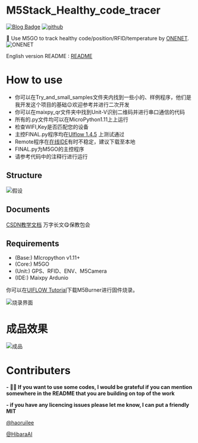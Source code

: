# M5Stack_Healthy_code_tracer
[![Blog Badge](https://img.shields.io/badge/blog-25k%20pageview-brightgreen)](https://blog.csdn.net/weixin_46233323)
 [![github](https://img.shields.io/github/stars/haoruilee/M5Stack_Healthy_code_tracer.svg)](https://github.com/haoruilee/M5Stack_Healthy_code_tracer) 
 
:milky_way: Use M5GO to track healthy code/position/RFID/temperature by [ONENET](https://open.iot.10086.cn/devdoc/).
![ONENET](https://img-blog.csdnimg.cn/20200512224033117.png)

English version README : [README](https://github.com/haoruilee/M5Stack_Healthy_code_tracer/blob/master/README_EN.md) 

# How to use
- 你可以在Try_and_small_samples文件夹内找到一些小的、样例程序，他们是我开发这个项目的基础:wink:欢迎参考并进行二次开发
- 你可以在maixpy_qr文件夹中找到Unit-V识别二维码并进行串口通信的代码
- 所有的.py文件均可以在MicroPython1.11上上运行
 - 检查WIFI,Key是否匹配您的设备
 - 主控FINAL.py程序均在[UIflow 1.4.5](https://flow.m5stack.com/) 上测试通过
 - Remote程序在[在线IDE](https://flow.m5stack.com/)有时不稳定，建议下载至本地
 - FINAL.py为M5GO的主控程序
 - 请参考代码中的注释行进行运行

## Structure
![假设](https://img-blog.csdnimg.cn/20200515213214713.png?x-oss-process=image/watermark,type_ZmFuZ3poZW5naGVpdGk,shadow_10,text_aHR0cHM6Ly9ibG9nLmNzZG4ubmV0L3dlaXhpbl80NjIzMzMyMw==,size_16,color_FFFFFF,t_70)

## Documents
 [CSDN教学文档](https://blog.csdn.net/weixin_46233323/article/details/106054434)
 万字长文:yum:保教包会
## Requirements
- (Base:) MIcropython  v1.11+
- (Core:) M5GO
- (Unit:) GPS、RFID、ENV、M5Camera
- (IDE:) Maixpy Ardunio

你可以在[UIFLOW Tutorial](https://docs.m5stack.com/#/en/uiflow/uiflow_home_page)下载M5Burner进行固件烧录。

![烧录界面](https://img-blog.csdnimg.cn/20200511000423632.png?x-oss-process=image/watermark,type_ZmFuZ3poZW5naGVpdGk,shadow_10,text_aHR0cHM6Ly9ibG9nLmNzZG4ubmV0L3dlaXhpbl80NjIzMzMyMw==,size_16,color_FFFFFF,t_70)



# 成品效果
![成品](https://img-blog.csdnimg.cn/20200514235029301.png?x-oss-process=image/watermark,type_ZmFuZ3poZW5naGVpdGk,shadow_10,text_aHR0cHM6Ly9ibG9nLmNzZG4ubmV0L3dlaXhpbl80NjIzMzMyMw==,size_16,color_FFFFFF,t_70)

# Contributers
**- :ok_woman: If you want to use some codes, I would be grateful if you can mention somewhere in the README that you are building on top of the work**

**- if you have any licencing issues please let me know, I can put a friendly MIT**

[@haoruilee](https://github.com/haoruilee)

[@HibaraAI](https://github.com/DaiyangLuan)
